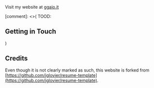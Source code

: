 
Visit my website at [ggaio.it](ggaio.it)

[comment]: <>(
TOOD:
## Getting in Touch
)

## Credits

Even though it is not clearly marked as such, this website is forked from [https://github.com/jglovier/resume-template](https://github.com/jglovier/resume-template).


